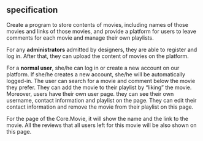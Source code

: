 ## specification


Create a program to store contents of movies, including names of those movies and links of those movies, and provide a platform for users to leave comments for each movie and manage their own playlists.

For any **administrators** admitted by designers, they are able to register and log in. After that, they can upload the content of movies on the platform.

For a **normal user**, she/he can log in or create a new account on our platform. If she/he creates a new account, she/he will be automatically logged-in. The user can search for a movie and comment below the movie they prefer. They can add the movie to their playlist by “liking” the movie.
Moreover, users have their own user page. they can see their own username, contact information and playlist on the page. They can edit their contact information and remove the movie from their playlist on this page.

For the page of the Core.Movie, it will show the name and the link to the movie. All the reviews that all users left for this movie will be also shown on this page.
